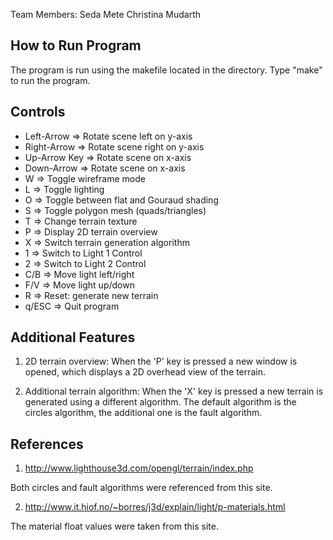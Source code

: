 Team Members:
Seda Mete
Christina Mudarth


How to Run Program
--------------------
The program is run using the makefile located in the directory. Type "make" to run the program.

Controls
------------
- Left-Arrow   => Rotate scene left on y-axis
- Right-Arrow  => Rotate scene right on y-axis
- Up-Arrow Key => Rotate scene on x-axis
- Down-Arrow   => Rotate scene on x-axis
- W            => Toggle wireframe mode
- L            => Toggle lighting
- O            => Toggle between flat and Gouraud shading
- S            => Toggle polygon mesh (quads/triangles)
- T            => Change terrain texture
- P            => Display 2D terrain overview
- X            => Switch terrain generation algorithm
- 1            => Switch to Light 1 Control
- 2            => Switch to Light 2 Control
- C/B          => Move light left/right
- F/V          => Move light up/down
- R            => Reset: generate new terrain
- q/ESC        => Quit program

Additional Features
----------------------
1) 2D terrain overview: When the 'P' key is pressed a new window is opened, which displays a 2D overhead view of the terrain.

2) Additional terrain algorithm: When the 'X' key is pressed a new terrain is generated using a different algorithm. The default algorithm is the circles algorithm, the additional one is the fault algorithm.

References
------------
1) http://www.lighthouse3d.com/opengl/terrain/index.php

Both circles and fault algorithms were referenced from this site.

2) http://www.it.hiof.no/~borres/j3d/explain/light/p-materials.html

The material float values were taken from this site.
